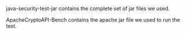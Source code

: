 java-security-test-jar contains the complete set of jar files we used.

ApacheCryptoAPI-Bench contains the apache jar file we used to run the test. 
